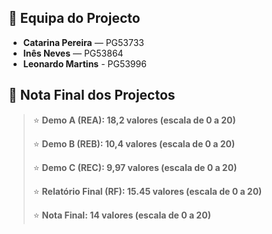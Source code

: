 ## 👥 Equipa do Projecto

- **Catarina Pereira** — PG53733
- **Inês Neves** — PG53864 
- **Leonardo Martins** - PG53996

## 🏁 Nota Final dos Projectos

> ⭐ **Demo A (REA): 18,2 valores (escala de 0 a 20)**
> 
> ⭐ **Demo B (REB): 10,4 valores (escala de 0 a 20)**
>
> ⭐  **Demo C (REC): 9,97 valores (escala de 0 a 20)**
> 
> ⭐ **Relatório Final (RF): 15.45 valores (escala de 0 a 20)**
>
> ⭐ **Nota Final: 14 valores (escala de 0 a 20)**

